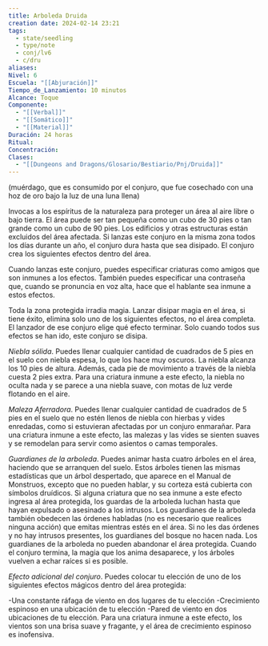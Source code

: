 ```yaml
---
title: Arboleda Druida
creation date: 2024-02-14 23:21
tags:
  - state/seedling
  - type/note
  - conj/lv6
  - c/dru
aliases: 
Nivel: 6
Escuela: "[[Abjuración]]"
Tiempo_de_Lanzamiento: 10 minutos
Alcance: Toque
Componente:
  - "[[Verbal]]"
  - "[[Somático]]"
  - "[[Material]]"
Duración: 24 horas
Ritual: 
Concentración: 
Clases:
  - "[[Dungeons and Dragons/Glosario/Bestiario/Pnj/Druida]]"
---
```

(muérdago, que es consumido por el conjuro, que fue cosechado con una hoz de oro bajo la luz de una luna llena)

Invocas a los espíritus de la naturaleza para proteger un área al aire libre o bajo tierra. El área puede ser tan pequeña como un cubo de 30 pies o tan grande como un cubo de 90 pies. Los edificios y otras estructuras están excluidos del área afectada. Si lanzas este conjuro en la misma zona todos los días durante un año, el conjuro dura hasta que sea disipado.
El conjuro crea los siguientes efectos dentro del área.

Cuando lanzas este conjuro, puedes especificar criaturas como amigos que son inmunes a los efectos. También puedes especificar una contraseña que, cuando se pronuncia en voz
alta, hace que el hablante sea inmune a estos efectos.

Toda la zona protegida irradia magia. Lanzar disipar magia en el área, si tiene éxito, elimina solo uno de los siguientes efectos, no el área completa. El lanzador de ese conjuro elige qué efecto terminar. Solo cuando todos sus efectos se han ido, este conjuro se disipa.

*Niebla sólida*. Puedes llenar cualquier cantidad de cuadrados de 5 pies en el suelo con niebla espesa, lo que los hace muy oscuros. La niebla alcanza los 10 pies de altura. Además, cada pie de movimiento a través de la niebla cuesta 2 pies extra. Para una criatura inmune a este efecto, la niebla no oculta nada y se parece a una niebla suave, con motas de luz verde flotando en el aire.

*Maleza Aferradora*. Puedes llenar cualquier cantidad de cuadrados de 5 pies en el suelo que no estén llenos de niebla con hierbas y vides enredadas, como si estuvieran afectadas por un conjuro enmarañar. Para una criatura inmune a este efecto, las malezas y las vides se sienten suaves y se remodelan para servir como asientos o camas temporales.

*Guardianes de la arboleda*. Puedes animar hasta cuatro árboles en el área, haciendo que se arranquen del suelo. Estos árboles tienen las mismas estadísticas que un árbol despertado, que aparece en el Manual de Monstruos, excepto que no pueden hablar, y su corteza está cubierta con símbolos druídicos. Si alguna criatura que no sea inmune a este efecto ingresa al área protegida, los guardas de la arboleda luchan hasta que hayan expulsado o asesinado a los intrusos. Los guardianes de la arboleda también obedecen las órdenes habladas (no es necesario que realices ninguna acción) que emitas mientras estés en el área. Si no les das órdenes y no hay intrusos presentes, los guardianes del bosque no hacen nada. Los guardianes de la arboleda no pueden abandonar el área protegida. Cuando el conjuro termina, la magia que los anima desaparece, y los árboles vuelven a echar raíces si es posible.

*Efecto adicional del conjuro*. Puedes colocar tu elección de uno de los siguientes efectos mágicos dentro del área protegida:

-Una constante ráfaga de viento en dos lugares de tu elección
-Crecimiento espinoso en una ubicación de tu elección
-Pared de viento en dos ubicaciones de tu elección. Para una criatura inmune a este efecto, los vientos son una brisa suave y fragante, y el área de crecimiento espinoso es inofensiva.